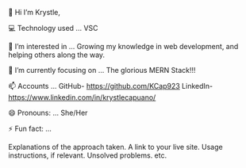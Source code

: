 👋 Hi I’m Krystle, 

💻 Technology used ... VSC

👀 I’m interested in ... Growing my knowledge in web development, and helping others along the way.

🌱 I’m currently focusing on ... The glorious MERN Stack!!!

📫 Accounts ... GitHub- https://github.com/KCap923 LinkedIn- https://www.linkedin.com/in/krystlecapuano/

😄 Pronouns: ... She/Her

⚡ Fun fact: ... 



Explanations of the approach taken.
A link to your live site.
Usage instructions, if relevant.
Unsolved problems.
etc.